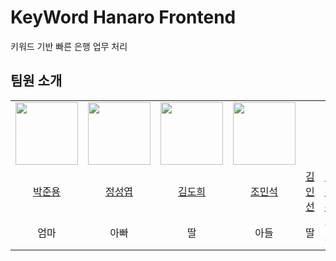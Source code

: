 # KeyWord Hanaro Frontend

키워드 기반 빠른 은행 업무 처리

## 팀원 소개

<table>
  <tr>
    <td><img src="https://github.com/JungSungYeob.png" width="100px" /></td>
    <td><img src="https://github.com/kyeongjeong.png" width="100px" /></td>
    <td><img src="https://github.com/Kim-Min-Gyeong.png" width="100px" /></td>
    <td><img src="https://github.com/sonshn.png" width="100px" /></td>
  </tr>
  <tr>
		<td align="center">
			<a href="https://github.com/ezenjun">박준용</a>
    </td>
    <td align="center">
			<a href="https://github.com/JungSungYeob">정성엽</a>
    </td>
		<td align="center">
			<a href="https://github.com/DOEABLE">김도희</a>
    </td>
		<td align="center">
			<a href="https://github.com/99andrew99">조민석</a>
    </td>
    <td align="center">
			<a href="https://github.com/insun-k">김인선</a>
    </td>
		<td align="center">
			<a href="https://github.com/KeywordHanaro">남인우</a>
    </td>
    <td align="center">
			<a href="https://github.com/mseoa">문서아</a>
    </td>
		
  </tr>
  	<tr>
    	<td align="center">엄마</td>
    	<td align="center">아빠</td>
    	<td align="center">딸</td>
    	<td align="center">아들</td>
    	<td align="center">딸</td>
    	<td align="center">아들</td>
			<td align="center">딸</td>
  </tr>
</table>

